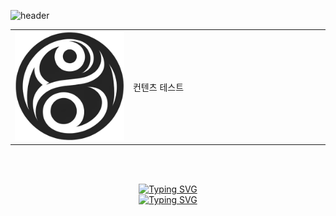 ![header](https://capsule-render.vercel.app/api?type=waving&color=gradient&customColorList=25&height=300&section=header&text=FantaSmith%20Zen&fontSize=90)

<table border="0" width="100%">
<tr>
<td width="30%">
<div align="center">
    <img src="./img/Symbol.png" alt="">
</div>        
</td>
<td width="50%">
    컨텐츠 테스트
</td>
</tr>
</table>


<br/><br/>

<div align="center">
  
[![Typing SVG](https://readme-typing-svg.demolab.com?font=Noto+Sans+Korean&size=30&pause=1000&multiline=true&repeat=false&width=435&lines=%EC%83%81%EC%83%81%EC%9D%84+%EA%B5%AC%ED%98%84%ED%95%98%EB%8A%94)](https://git.io/typing-svg)<br/>
[![Typing SVG](https://readme-typing-svg.demolab.com?font=Noto+Sans+Korean&size=30&pause=1000&color=943AF7&multiline=true&repeat=false&width=435&lines=%E3%85%A4%E3%85%A4%E3%85%A4%E3%85%A4%E3%85%A4%E3%85%A4%E3%85%A4%E3%85%A4%EA%B0%9C%EB%B0%9C%EC%9E%90)](https://git.io/typing-svg)

</div>
